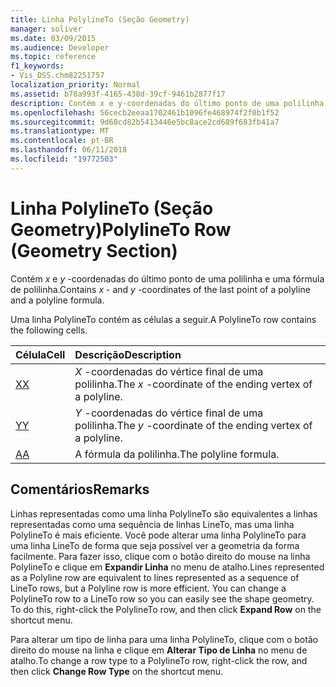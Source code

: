 ```yaml
---
title: Linha PolylineTo (Seção Geometry)
manager: soliver
ms.date: 03/09/2015
ms.audience: Developer
ms.topic: reference
f1_keywords:
- Vis_DSS.chm82251757
localization_priority: Normal
ms.assetid: b78a993f-4165-438d-39cf-9461b2877f17
description: Contém x e y-coordenadas do último ponto de uma polilinha e uma fórmula de polilinha.
ms.openlocfilehash: 56cecb2eeaa1702461b1096fe468974f2f0b1f52
ms.sourcegitcommit: 9d60cd82b5413446e5bc8ace2cd689f683fb41a7
ms.translationtype: MT
ms.contentlocale: pt-BR
ms.lasthandoff: 06/11/2018
ms.locfileid: "19772503"
---
```

# <a name="polylineto-row-geometry-section"></a><span data-ttu-id="9829f-103">Linha PolylineTo (Seção Geometry)</span><span class="sxs-lookup"><span data-stu-id="9829f-103">PolylineTo Row (Geometry Section)</span></span>

<span data-ttu-id="9829f-104">Contém *x* e *y* -coordenadas do último ponto de uma polilinha e uma fórmula de polilinha.</span><span class="sxs-lookup"><span data-stu-id="9829f-104">Contains  *x*  - and  *y*  -coordinates of the last point of a polyline and a polyline formula.</span></span> 
  
<span data-ttu-id="9829f-105">Uma linha PolylineTo contém as células a seguir.</span><span class="sxs-lookup"><span data-stu-id="9829f-105">A PolylineTo row contains the following cells.</span></span>
  
|<span data-ttu-id="9829f-106">**Célula**</span><span class="sxs-lookup"><span data-stu-id="9829f-106">**Cell**</span></span>|<span data-ttu-id="9829f-107">**Descrição**</span><span class="sxs-lookup"><span data-stu-id="9829f-107">**Description**</span></span>|
|:-----|:-----|
|[<span data-ttu-id="9829f-108">X</span><span class="sxs-lookup"><span data-stu-id="9829f-108">X</span></span>](x-cell-geometry-section.md) <br/> |<span data-ttu-id="9829f-109">*X* -coordenadas do vértice final de uma polilinha.</span><span class="sxs-lookup"><span data-stu-id="9829f-109">The  *x*  -coordinate of the ending vertex of a polyline.</span></span>  <br/> |
|[<span data-ttu-id="9829f-110">Y</span><span class="sxs-lookup"><span data-stu-id="9829f-110">Y</span></span>](y-cell-geometry-section.md) <br/> |<span data-ttu-id="9829f-111">*Y* -coordenadas do vértice final de uma polilinha.</span><span class="sxs-lookup"><span data-stu-id="9829f-111">The  *y*  -coordinate of the ending vertex of a polyline.</span></span>  <br/> |
|[<span data-ttu-id="9829f-112">A</span><span class="sxs-lookup"><span data-stu-id="9829f-112">A</span></span>](a-cell-geometry-section.md) <br/> |<span data-ttu-id="9829f-113">A fórmula da polilinha.</span><span class="sxs-lookup"><span data-stu-id="9829f-113">The polyline formula.</span></span>  <br/> |
   
## <a name="remarks"></a><span data-ttu-id="9829f-114">Comentários</span><span class="sxs-lookup"><span data-stu-id="9829f-114">Remarks</span></span>

<span data-ttu-id="9829f-p101">Linhas representadas como uma linha PolylineTo são equivalentes a linhas representadas como uma sequência de linhas LineTo, mas uma linha PolylineTo é mais eficiente. Você pode alterar uma linha PolylineTo para uma linha LineTo de forma que seja possível ver a geometria da forma facilmente. Para fazer isso, clique com o botão direito do mouse na linha PolylineTo e clique em **Expandir Linha** no menu de atalho.</span><span class="sxs-lookup"><span data-stu-id="9829f-p101">Lines represented as a Polyline row are equivalent to lines represented as a sequence of LineTo rows, but a Polyline row is more efficient. You can change a PolylineTo row to a LineTo row so you can easily see the shape geometry. To do this, right-click the PolylineTo row, and then click **Expand Row** on the shortcut menu.</span></span> 
  
<span data-ttu-id="9829f-118">Para alterar um tipo de linha para uma linha PolylineTo, clique com o botão direito do mouse na linha e clique em **Alterar Tipo de Linha** no menu de atalho.</span><span class="sxs-lookup"><span data-stu-id="9829f-118">To change a row type to a PolylineTo row, right-click the row, and then click **Change Row Type** on the shortcut menu.</span></span> 
  

